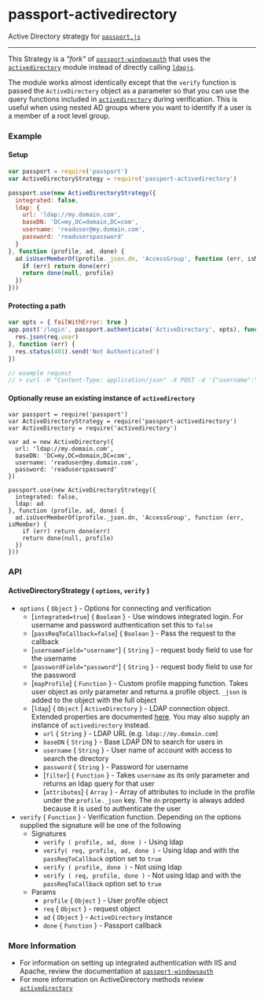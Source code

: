 # passport-activedirectory

Active Directory strategy for [`passport.js`](https://github.com/jaredhanson/passport)

---

This Strategy is a *"fork"* of [`passport-windowsauth`](https://github.com/auth0/passport-windowsauth) that uses the [`activedirectory`](https://github.com/gheeres/node-activedirectory) module instead of directly calling [`ldapjs`](https://github.com/mcavage/node-ldapjs).

The module works almost identically except that the `verify` function is passed the `ActiveDirectory` object as a parameter so that you can use the query functions included in [`activedirectory`](https://github.com/gheeres/node-activedirectory) during verification. This is useful when using nested AD groups where you want to identify if a user is a member of a root level group.

### Example

#### Setup
```js
var passport = require('passport')
var ActiveDirectoryStrategy = require('passport-activedirectory')

passport.use(new ActiveDirectoryStrategy({
  integrated: false,
  ldap: {
    url: 'ldap://my.domain.com',
    baseDN: 'DC=my,DC=domain,DC=com',
    username: 'readuser@my.domain.com',
    password: 'readuserspassword'
  }
}, function (profile, ad, done) {
  ad.isUserMemberOf(profile._json.dn, 'AccessGroup', function (err, isMember) {
    if (err) return done(err)
    return done(null, profile)
  })
}))
```
#### Protecting a path

```js
var opts = { failWithError: true }
app.post('/login', passport.authenticate('ActiveDirectory', opts), function(req, res) {
  res.json(req.user)
}, function (err) {
  res.status(401).send('Not Authenticated')
})

// example request
// > curl -H "Content-Type: application/json" -X POST -d '{"username":"xyz","password":"xyz"}' http://localhost/login
```

#### Optionally reuse an existing instance of `activedirectory`

```
var passport = require('passport')
var ActiveDirectoryStrategy = require('passport-activedirectory')
var ActiveDirectory = require('activedirectory')

var ad = new ActiveDirectory({
  url: 'ldap://my.domain.com',
  baseDN: 'DC=my,DC=domain,DC=com',
  username: 'readuser@my.domain.com',
  password: 'readuserspassword'
})

passport.use(new ActiveDirectoryStrategy({
  integrated: false,
  ldap: ad
}, function (profile, ad, done) {
  ad.isUserMemberOf(profile._json.dn, 'AccessGroup', function (err, isMember) {
    if (err) return done(err)
    return done(null, profile)
  })
}))
```

### API

#### ActiveDirectoryStrategy ( `options`, `verify` )

* `options` { `Object` } - Options for connecting and verification
  * [`integrated=true`] { `Boolean` } - Use windows integrated login. For username and password authentication set this to `false`
  * [`passReqToCallback=false`] { `Boolean` } - Pass the request to the callback
  * [`usernameField="username"`] { `String` } - request body field to use for the username
  * [`passwordField="password"`] { `String` } - request body field to use for the password
  * [`mapProfile`] { `Function` } - Custom profile mapping function. Takes user object as only parameter and returns a profile object. `_json` is added to the object with the full object
  * [`ldap`] { `Object` | `ActiveDirectory` } - LDAP connection object. Extended properties are documented [here](https://github.com/gheeres/node-activedirectory#optional-parameters--extended-functionality). You may also supply an instance of `activedirectory` instead.
    * `url` { `String` } - LDAP URL (e.g. `ldap://my.domain.com`)
    * `baseDN` { `String` } - Base LDAP DN to search for users in
    * `username` { `String` } - User name of account with access to search the directory
    * `password` { `String` } - Password for username
    * [`filter`] { `Function` } - Takes `username` as its only parameter and returns an ldap query for that user
    * [`attributes`] { `Array` } - Array of attributes to include in the profile under the `profile._json` key. The `dn` property is always added because it is used to authenticate the user
* `verify` { `Function` } - Verification function. Depending on the options supplied the signature will be one of the following
  * Signatures
    * `verify ( profile, ad, done )` - Using ldap
    * `verify( req, profile, ad, done )` - Using ldap and with the `passReqToCallback` option set to `true`
    * `verify ( profile, done )` - Not using ldap
    * `verify ( req, profile, done )` - Not using ldap and with the `passReqToCallback` option set to `true`
  * Params
    * `profile` { `Object` } - User profile object
    * `req` { `Object` } - request object
    * `ad` { `Object` } - `ActiveDirectory` instance
    * `done` { `Function` } - Passport callback


### More Information

* For information on setting up integrated authentication with IIS and Apache, review the documentation at [`passport-windowsauth`](https://github.com/auth0/passport-windowsauth#integrated-authentication-iis)
* For more information on ActiveDirectory methods review [`activedirectory`](https://github.com/gheeres/node-activedirectory)